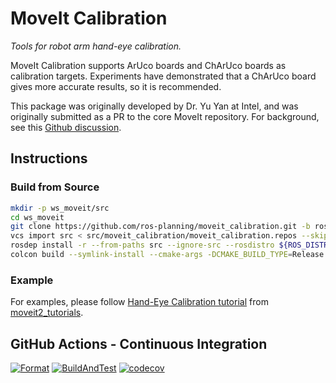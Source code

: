 # MoveIt Calibration

*Tools for robot arm hand-eye calibration.*

MoveIt Calibration supports ArUco boards and ChArUco boards as calibration targets. Experiments have demonstrated that a
ChArUco board gives more accurate results, so it is recommended.

This package was originally developed by Dr. Yu Yan at Intel, and was originally submitted as a PR to the core MoveIt
repository. For background, see this [Github discussion](https://github.com/ros-planning/moveit/issues/1070).

## Instructions

### Build from Source

```sh
mkdir -p ws_moveit/src
cd ws_moveit
git clone https://github.com/ros-planning/moveit_calibration.git -b ros2 src/moveit_calibration
vcs import src < src/moveit_calibration/moveit_calibration.repos --skip-existing
rosdep install -r --from-paths src --ignore-src --rosdistro ${ROS_DISTRO} -y
colcon build --symlink-install --cmake-args -DCMAKE_BUILD_TYPE=Release
```

### Example

<!-- TODO: Update tutorial link for website once available -->
For examples, please follow [Hand-Eye Calibration tutorial](https://github.com/ros-planning/moveit2_tutorials/blob/main/doc/examples/hand_eye_calibration/hand_eye_calibration_tutorial.rst) from [moveit2_tutorials](https://github.com/ros-planning/moveit2_tutorials).

## GitHub Actions - Continuous Integration

[![Format](https://github.com/ros-planning/moveit_calibration/actions/workflows/format.yaml/badge.svg?branch=ros2)](https://github.com/ros-planning/moveit_calibration/actions/workflows/format.yaml?branch=ros2)
[![BuildAndTest](https://github.com/ros-planning/moveit_calibration/actions/workflows/ci.yaml/badge.svg?branch=ros2)](https://github.com/ros-planning/moveit_calibration/actions/workflows/ci.yaml?branch=ros2)
[![codecov](https://codecov.io/gh/ros-planning/moveit_calibration/branch/ros2/graph/badge.svg?token=W7uHKcY0ly)](https://codecov.io/gh/ros-planning/moveit_calibration)

